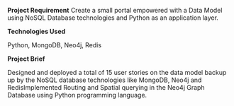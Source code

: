 **Project Requirement**
Create a small portal empowered with a Data Model using NoSQL Database technologies and Python as an application layer.

**Technologies Used**

Python, MongoDB, Neo4j, Redis

**Project Brief**

Designed and deployed a total of 15 user stories on the data model backup up by the NoSQL database technologies like MongoDB, Neo4j and RedisImplemented Routing and Spatial querying in the Neo4j Graph Database using Python programming language.

